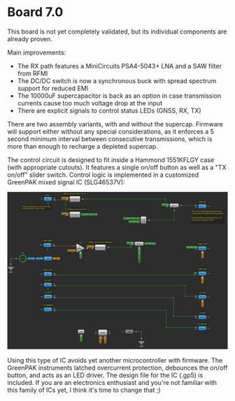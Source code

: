 # Board 7.0

This board is not yet completely validated, but its individual components are already proven.

Main improvements:

- The RX path features a MiniCircuits PSA4-5043+ LNA and a SAW filter from RFMI
- The DC/DC switch is now a synchronous buck with spread spectrum support for reduced EMI
- The 10000uF supercapacitor is back as an option in case transmission currents cause too much voltage drop at the input
- There are explicit signals to control status LEDs (GNSS, RX, TX)

There are two assembly variants, with and without the supercap. Firmware will support either without any special considerations, as it enforces a 5 second minimum interval between consecutive transmissions, which is more than enough to recharge a depleted supercap.

The control circuit is designed to fit inside a Hammond 1551KFLGY case (with appropriate cutouts). It features a single on/off button as well as a "TX on/off" slider switch. Control logic is implemented in a customized GreenPAK mixed signal IC (SLG46537V):

![Image](ais-control-greenpak-design.png?raw=True "Exterior View")

Using this type of IC avoids yet another microcontroller with firmware. The GreenPAK instruments latched overcurrent protection, debounces the on/off button, and acts as an LED driver. The design file for the IC (.gp5) is included. If you are an electronics enthusiast and you're not familiar with this family of ICs yet, I think it's time to change that ;)

